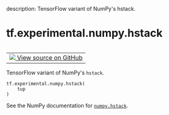description: TensorFlow variant of NumPy's hstack.

<div itemscope itemtype="http://developers.google.com/ReferenceObject">
<meta itemprop="name" content="tf.experimental.numpy.hstack" />
<meta itemprop="path" content="Stable" />
</div>

# tf.experimental.numpy.hstack

<!-- Insert buttons and diff -->

<table class="tfo-notebook-buttons tfo-api nocontent" align="left">
<td>
  <a target="_blank" href="https://github.com/tensorflow/tensorflow/blob/r2.4/tensorflow/python/ops/numpy_ops/np_array_ops.py#L1085-L1096">
    <img src="https://www.tensorflow.org/images/GitHub-Mark-32px.png" />
    View source on GitHub
  </a>
</td>
</table>



TensorFlow variant of NumPy's `hstack`.

<pre class="devsite-click-to-copy prettyprint lang-py tfo-signature-link">
<code>tf.experimental.numpy.hstack(
    tup
)
</code></pre>



<!-- Placeholder for "Used in" -->

See the NumPy documentation for [`numpy.hstack`](https://numpy.org/doc/1.16/reference/generated/numpy.hstack.html).